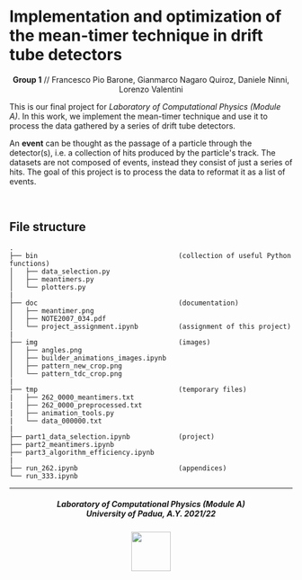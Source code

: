 # Implementation and optimization of the mean-timer technique in drift tube detectors

<p align="center">
<b>Group 1</b> // Francesco Pio Barone, Gianmarco Nagaro Quiroz, Daniele Ninni, Lorenzo Valentini
</p>

This is our final project for *Laboratory of Computational Physics (Module A)*. In this work, we implement the mean-timer technique and use it to process the data gathered by a series of drift tube detectors.

An **event** can be thought as the passage of a particle through the detector(s), i.e. a collection of hits produced by the particle's track. The datasets are not composed of events, instead they consist of just a series of hits. The goal of this project is to process the data to reformat it as a list of events.

<br>

## File structure

```
.
├── bin                                   (collection of useful Python functions)
│   ├── data_selection.py
│   ├── meantimers.py
│   └── plotters.py
|
├── doc                                   (documentation)
│   ├── meantimer.png
│   ├── NOTE2007_034.pdf
│   └── project_assignment.ipynb          (assignment of this project)
|
├── img                                   (images)
│   ├── angles.png
│   ├── builder_animations_images.ipynb   
│   ├── pattern_new_crop.png
│   └── pattern_tdc_crop.png
|
├── tmp                                   (temporary files)
|   ├── 262_0000_meantimers.txt
|   ├── 262_0000_preprocessed.txt
|   ├── animation_tools.py
|   └── data_000000.txt
|
├── part1_data_selection.ipynb            (project)
├── part2_meantimers.ipynb
├── part3_algorithm_efficiency.ipynb
|
├── run_262.ipynb                         (appendices)
└── run_333.ipynb
```

***

<h5 align="center">Laboratory of Computational Physics (Module A)<br>University of Padua, A.Y. 2021/22</h5>

<p align="center">
  <img src="https://user-images.githubusercontent.com/62724611/166108149-7629a341-bbca-4a3e-8195-67f469a0cc08.png" alt="" height="70"/>
</p>